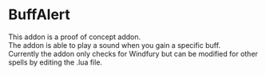# BuffAlert
This addon is a proof of concept addon.    
The addon is able to play a sound when you gain a specific buff.   
Currently the addon only checks for Windfury but can be modified for other spells by editing the .lua file.
